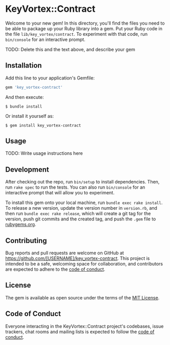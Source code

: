 # KeyVortex::Contract

Welcome to your new gem! In this directory, you'll find the files you need to be able to package up your Ruby library into a gem. Put your Ruby code in the file `lib/key_vortex/contract`. To experiment with that code, run `bin/console` for an interactive prompt.

TODO: Delete this and the text above, and describe your gem

## Installation

Add this line to your application's Gemfile:

```ruby
gem 'key_vortex-contract'
```

And then execute:

    $ bundle install

Or install it yourself as:

    $ gem install key_vortex-contract

## Usage

TODO: Write usage instructions here

## Development

After checking out the repo, run `bin/setup` to install dependencies. Then, run `rake spec` to run the tests. You can also run `bin/console` for an interactive prompt that will allow you to experiment.

To install this gem onto your local machine, run `bundle exec rake install`. To release a new version, update the version number in `version.rb`, and then run `bundle exec rake release`, which will create a git tag for the version, push git commits and the created tag, and push the `.gem` file to [rubygems.org](https://rubygems.org).

## Contributing

Bug reports and pull requests are welcome on GitHub at https://github.com/[USERNAME]/key_vortex-contract. This project is intended to be a safe, welcoming space for collaboration, and contributors are expected to adhere to the [code of conduct](https://github.com/[USERNAME]/key_vortex-contract/blob/main/CODE_OF_CONDUCT.md).

## License

The gem is available as open source under the terms of the [MIT License](https://opensource.org/licenses/MIT).

## Code of Conduct

Everyone interacting in the KeyVortex::Contract project's codebases, issue trackers, chat rooms and mailing lists is expected to follow the [code of conduct](https://github.com/[USERNAME]/key_vortex-contract/blob/main/CODE_OF_CONDUCT.md).

